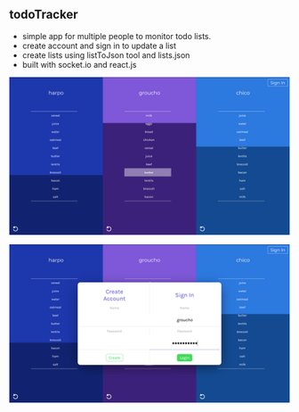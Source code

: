 ## todoTracker

- simple app for multiple people to monitor todo lists.
- create account and sign in to update a list
- create lists using listToJson tool and lists.json
- built with socket.io and react.js 

![screenshot1](screenshot1.png)

![screenshot2](screenshot2.png)